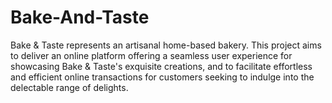 # Bake-And-Taste

Bake & Taste represents an artisanal home-based bakery. This project aims to deliver an online platform offering a seamless user experience for showcasing Bake & Taste's exquisite creations, and to facilitate effortless and efficient online transactions for customers seeking to indulge into the delectable range of delights.
